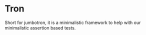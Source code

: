 Tron
====

Short for jumbotron, it is a minimalistic framework to help with our minimalistic assertion based tests.
